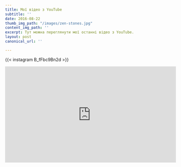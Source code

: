 ```yaml
---
title: Мої відео з YouTube
subtitle: ''
date: 2016-08-22
thumb_img_path: "/images/zen-stones.jpg"
content_img_path: ''
excerpt: Тут можна переглянути мої останні відео з YouTube.
layout: post
canonical_url: ''

---
```

{{< instagram B_fFbc9Bn2d >}}

<iframe width="560" height="315" src="https://www.youtube.com/embed/dsknA27fMG4" frameborder="0" allow="accelerometer; autoplay; encrypted-media; gyroscope; picture-in-picture" allowfullscreen></iframe>